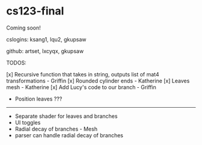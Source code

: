 # cs123-final
Coming soon!

cslogins: ksang1, lqu2, gkupsaw 

github: artset, lxcyqx, gkupsaw



TODOS:

[x] Recursive function that takes in string, outputs list of mat4 transformations - Griffin
[x] Rounded cylinder ends - Katherine
[x] Leaves mesh - Katherine
[x] Add Lucy's code to our branch - Griffin
- Position leaves ???


---

- Separate shader for leaves and branches
- UI toggles
- Radial decay of branches - Mesh
- parser can handle radial decay of branches
